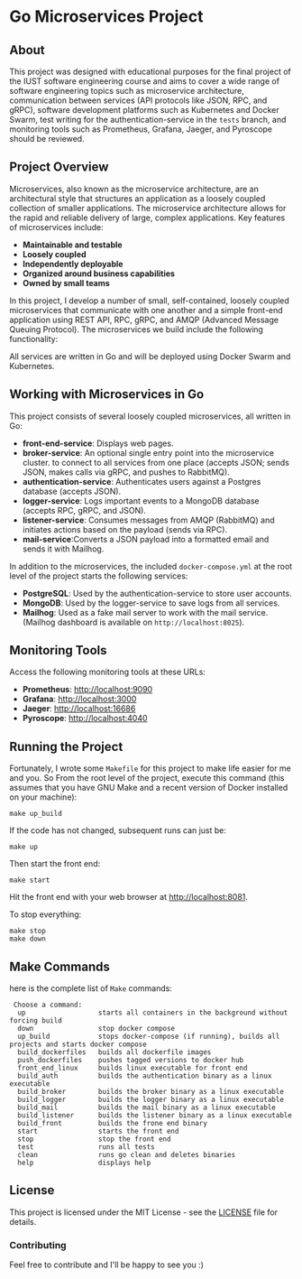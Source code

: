 Go Microservices Project
========================

About
-----

This project was designed with educational purposes for the final project of the IUST software engineering course and aims to cover a wide range of software engineering topics such as microservice architecture, communication between services (API protocols like JSON, RPC, and gRPC), software development platforms such as Kubernetes and Docker Swarm, test writing for the authentication-service in the `tests` branch, and monitoring tools such as Prometheus, Grafana, Jaeger, and Pyroscope should be reviewed.

Project Overview
----------------

Microservices, also known as the microservice architecture, are an architectural style that structures an application as a loosely coupled collection of smaller applications. The microservice architecture allows for the rapid and reliable delivery of large, complex applications. Key features of microservices include:

-   **Maintainable and testable**
-   **Loosely coupled**
-   **Independently deployable**
-   **Organized around business capabilities**
-   **Owned by small teams**

In this project, I develop a number of small, self-contained, loosely coupled microservices that communicate with one another and a simple front-end application using REST API, RPC, gRPC, and AMQP (Advanced Message Queuing Protocol). The microservices we build include the following functionality:

All services are written in Go and will be deployed using Docker Swarm and Kubernetes.

Working with Microservices in Go
--------------------------------

This project consists of several loosely coupled microservices, all written in Go:

-   **front-end-service**: Displays web pages.
-   **broker-service**: An optional single entry point into the microservice cluster. to connect to all services from one place (accepts JSON; sends JSON, makes calls via gRPC, and pushes to RabbitMQ).
-   **authentication-service**: Authenticates users against a Postgres database (accepts JSON).
-   **logger-service**: Logs important events to a MongoDB database (accepts RPC, gRPC, and JSON).
-   **listener-service**: Consumes messages from AMQP (RabbitMQ) and initiates actions based on the payload (sends via RPC).
-   **mail-service**:Converts a JSON payload into a formatted email and sends it with Mailhog.


In addition to the microservices, the included `docker-compose.yml` at the root level of the project starts the following services:

-   **PostgreSQL**: Used by the authentication-service to store user accounts.
-   **MongoDB**: Used by the logger-service to save logs from all services.
-   **Mailhog**: Used as a fake mail server to work with the mail service. (Mailhog dashboard is available on `http://localhost:8025`).


Monitoring Tools
----------------

Access the following monitoring tools at these URLs:

-   **Prometheus**: <http://localhost:9090>
-   **Grafana**: <http://localhost:3000>
-   **Jaeger**: <http://localhost:16686>
-   **Pyroscope**: <http://localhost:4040>

Running the Project
-------------------

Fortunately, I wrote some `Makefile` for this project to make life easier for me and you. So From the root level of the project, execute this command (this assumes that you have GNU Make and a recent version of Docker installed on your machine):

```shell
make up_build
```

If the code has not changed, subsequent runs can just be:

```shell
make up
```

Then start the front end:

```shell
make start
```

Hit the front end with your web browser at <http://localhost:8081>.

To stop everything:

```shell
make stop
make down
```

Make Commands
-------------------

here is the complete list of `Make` commands:

```shell
 Choose a command:
  up                  starts all containers in the background without forcing build
  down                stop docker compose
  up_build            stops docker-compose (if running), builds all projects and starts docker compose
  build_dockerfiles   builds all dockerfile images
  push_dockerfiles    pushes tagged versions to docker hub
  front_end_linux     builds linux executable for front end
  build_auth          builds the authentication binary as a linux executable
  build_broker        builds the broker binary as a linux executable
  build_logger        builds the logger binary as a linux executable
  build_mail          builds the mail binary as a linux executable
  build_listener      builds the listener binary as a linux executable
  build_front         builds the frone end binary
  start               starts the front end
  stop                stop the front end
  test                runs all tests
  clean               runs go clean and deletes binaries
  help                displays help
```

License
-------

This project is licensed under the MIT License - see the [LICENSE]([https://github.com/younesious/events/blob/master/LICENSE](https://github.com/younesious/go-microservices/blob/master/LICENSE)) file for details.

### Contributing

Feel free to contribute and I'll be happy to see you :)
